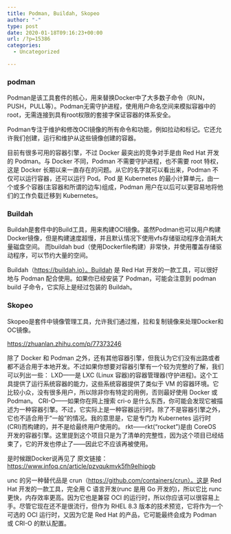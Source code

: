 ```yaml
---
title: Podman, Buildah, Skopeo
author: "-"
type: post
date: 2020-01-18T09:16:23+00:00
url: /?p=15386
categories:
  - Uncategorized

---
```

### podman
Podman是该工具套件的核心，用来替换Docker中了大多数子命令（RUN，PUSH，PULL等）。Podman无需守护进程，使用用户命名空间来模拟容器中的root，无需连接到具有root权限的套接字保证容器的体系安全。
  
Podman专注于维护和修改OCI镜像的所有命令和功能，例如拉动和标记。它还允许我们创建，运行和维护从这些镜像创建的容器。

目前有很多可用的容器引擎，不过 Docker 最突出的竞争对手是由 Red Hat 开发的 Podman。与 Docker 不同，Podman 不需要守护进程，也不需要 root 特权，这是 Docker 长期以来一直存在的问题。从它的名字就可以看出来，Podman 不仅可以运行容器，还可以运行 Pod。Pod 是 Kubernetes 的最小计算单元，由一个或多个容器(主容器和所谓的边车)组成，Podman 用户在以后可以更容易地将他们的工作负载迁移到 Kubernetes。


### Buildah
Buildah是套件中的Build工具，用来构建OCI镜像。虽然Podman也可以用户构建Docker镜像，但是构建速度超慢，并且默认情况下使用vfs存储驱动程序会消耗大量磁盘空间。 而buildah bud（使用Dockerfile构建）非常快，并使用覆盖存储驱动程序，可以节约大量的空间。

Buildah（https://buildah.io）。Buildah 是 Red Hat 开发的一款工具，可以很好地与 Podman 配合使用。如果你已经安装了 Podman，可能会注意到 podman build 子命令，它实际上是经过包装的 Buildah。


### Skopeo
Skopeo是套件中镜像管理工具，允许我们通过推，拉和复制镜像来处理Docker和OC镜像。

https://zhuanlan.zhihu.com/p/77373246



除了 Docker 和 Podman 之外，还有其他容器引擎，但我认为它们没有出路或者都不适合用于本地开发。不过如果你想要对容器引擎有一个较为完整的了解，我们可以列出一些：
LXD——是 LXC (Linux 容器)的容器管理器(守护进程)。这个工具提供了运行系统容器的能力，这些系统容器提供了类似于 VM 的容器环境。它比较小众，没有很多用户，所以除非你有特定的用例，否则最好使用 Docker 或 Podman。
CRI-O——如果你在网上搜索 cri-o 是什么东西，你可能会发现它被描述为一种容器引擎。不过，它实际上是一种容器运行时。除了不是容器引擎之外，它也不适合用于“一般”的情况。我的意思是，它是专门为 Kubernetes 运行时(CRI)而构建的，并不是给最终用户使用的。
rkt——rkt(“rocket”)是由 CoreOS 开发的容器引擎。这里提到这个项目只是为了清单的完整性，因为这个项目已经结束了，它的开发也停止了——因此它不应该再被使用。


是时候跟Docker说再见了
原文链接： https://www.infoq.cn/article/pzvqukmvk5fh9elhipgb


unc 的另一种替代品是 crun（https://github.com/containers/crun）。这是 Red Hat 开发的一款工具，完全用 C 语言开发(runc 是用 Go 开发的)，所以它比 runc 更快，内存效率更高。因为它也是兼容 OCI 的运行时，所以你应该可以很容易上手。尽管它现在还不是很流行，但作为 RHEL 8.3 版本的技术预览，它将作为一个可选的 OCI 运行时，又因为它是 Red Hat 的产品，它可能最终会成为 Podman 或 CRI-O 的默认配置。

